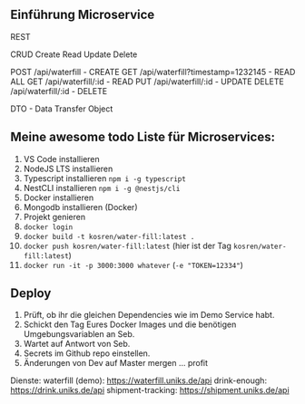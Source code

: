 ## Einführung Microservice
REST

CRUD
Create
Read
Update
Delete

POST    /api/waterfill - CREATE
GET     /api/waterfill?timestamp=1232145 - READ ALL
GET     /api/waterfill/:id - READ
PUT     /api/waterfill/:id - UPDATE
DELETE  /api/waterfill/:id - DELETE

DTO - Data Transfer Object

## Meine awesome todo Liste für Microservices:
1.  VS Code installieren
2.  NodeJS LTS installieren
4.  Typescript installieren `npm i -g typescript`
5.  NestCLI installieren `npm i -g @nestjs/cli`
6.  Docker installieren
7.  Mongodb installieren (Docker)
8.  Projekt genieren
9.  `docker login`
10. `docker build -t kosren/water-fill:latest .`
11. `docker push kosren/water-fill:latest` (hier ist der Tag `kosren/water-fill:latest`)
12. `docker run -it -p 3000:3000 whatever` (`-e "TOKEN=12334"`)

## Deploy
1. Prüft, ob ihr die gleichen Dependencies wie im Demo Service habt.
2. Schickt den Tag Eures Docker Images und die benötigen Umgebungsvariablen an Seb.
3. Wartet auf Antwort von Seb.
4. Secrets im Github repo einstellen.
5. Änderungen von Dev auf Master mergen ... profit

Dienste:
waterfill (demo):   https://waterfill.uniks.de/api
drink-enough:       https://drink.uniks.de/api
shipment-tracking:  https://shipment.uniks.de/api

